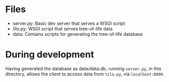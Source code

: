 # Files
-   server.py: Basic dev server that serves a WSGI script
-   tilo.py: WSGI script that serves tree-of-life data
-   data: Contains scripts for generating the tree-of-life database

# During development
Having generated the database as data/data.db, running `server.py`,
in this directory, allows the client to access data from `tilo.py`,
via `localhost:8000`.
